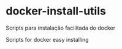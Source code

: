 # docker-install-utils

Scripts para instalação facilitada do docker

Scripts for docker easy installing
